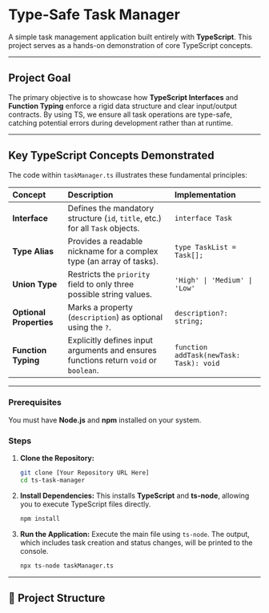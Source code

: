 # Type-Safe Task Manager 

A simple task management application built entirely with **TypeScript**. This project serves as a hands-on demonstration of core TypeScript concepts.

---

##  Project Goal

The primary objective is to showcase how **TypeScript Interfaces** and **Function Typing** enforce a rigid data structure and clear input/output contracts. By using TS, we ensure all task operations are type-safe, catching potential errors during development rather than at runtime.

---

##  Key TypeScript Concepts Demonstrated

The code within `taskManager.ts` illustrates these fundamental principles:

| Concept | Description | Implementation |
| :--- | :--- | :--- |
| **Interface** | Defines the mandatory structure (`id`, `title`, etc.) for all `Task` objects. | `interface Task` |
| **Type Alias** | Provides a readable nickname for a complex type (an array of tasks). | `type TaskList = Task[];` |
| **Union Type** | Restricts the `priority` field to only three possible string values. | `'High' \| 'Medium' \| 'Low'` |
| **Optional Properties** | Marks a property (`description`) as optional using the `?`. | `description?: string;` |
| **Function Typing** | Explicitly defines input arguments and ensures functions return `void` or `boolean`. | `function addTask(newTask: Task): void` |

---



### Prerequisites

You must have **Node.js** and **npm** installed on your system.

### Steps

1.  **Clone the Repository:**
    ```bash
    git clone [Your Repository URL Here]
    cd ts-task-manager
    ```

2.  **Install Dependencies:**
    This installs **TypeScript** and **ts-node**, allowing you to execute TypeScript files directly.
    ```bash
    npm install
    ```

3.  **Run the Application:**
    Execute the main file using `ts-node`. The output, which includes task creation and status changes, will be printed to the console.
    ```bash
    npx ts-node taskManager.ts
    ```

---

## 📁 Project Structure
